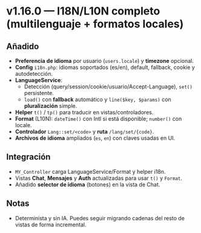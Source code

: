 # v1.16.0 — I18N/L10N completo (multilenguaje + formatos locales)

## Añadido
- **Preferencia de idioma** por usuario (`users.locale`) y **timezone** opcional.
- **Config** `i18n.php`: idiomas soportados (es/en), default, fallback, cookie y autodetección.
- **LanguageService**:
  - Detección (query/session/cookie/usuario/Accept-Language), `set()` persistente.
  - `load()` con **fallback** automático y `line($key, $params)` con **pluralización** simple.
- **Helper** `t()` / `tp()` para traducir en vistas/controladores.
- **Format** (L10N): `dateTime()` con Intl si está disponible; `number()` con locale.
- **Controlador** `Lang::set/<code>` y **ruta** `/lang/set/{code}`.
- **Archivos de idioma** ampliados (`es`, `en`) con claves usadas en UI.

## Integración
- `MY_Controller` carga LanguageService/Format y helper i18n.
- Vistas **Chat**, **Mensajes** y **Auth** actualizadas para usar `t()` y `Format`.
- Añadido **selector de idioma** (botones) en la vista de Chat.

## Notas
- Determinista y sin IA. Puedes seguir migrando cadenas del resto de vistas de forma incremental.
